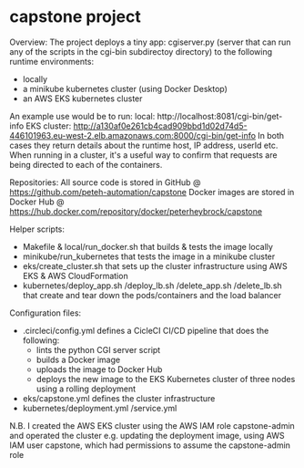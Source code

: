 # capstone project

Overview:
The project deploys a tiny app: cgiserver.py (server that can run any
  of the scripts in the cgi-bin subdirectoy directory) to the following
  runtime environments:
  - locally
  - a minikube kubernetes cluster (using Docker Desktop)
  - an AWS EKS kubernetes cluster

 An example use would be to run:
  local:
    http://localhost:8081/cgi-bin/get-info
  EKS cluster:
    http://a130af0e261cb4cad909bbd1d02d74d5-446101963.eu-west-2.elb.amazonaws.com:8000/cgi-bin/get-info
  In both cases they return details about the runtime host, IP address, userId etc.
  When running in a cluster, it's a useful way to confirm that requests are being directed to each of the 
  containers.

Repositories:
All source code is stored in GitHub @ https://github.com/peteh-automation/capstone
Docker images are stored in Docker Hub @ https://hub.docker.com/repository/docker/peterheybrock/capstone

Helper scripts:
- Makefile & local/run_docker.sh that builds & tests the image locally
- minikube/run_kubernetes that tests the image in a minikube cluster
- eks/create_cluster.sh that sets up the cluster infrastructure using
    AWS EKS & AWS CloudFormation
- kubernetes/deploy_app.sh
            /deploy_lb.sh
            /delete_app.sh
            /delete_lb.sh
    that create and tear down the pods/containers and the load balancer

Configuration files:
- .circleci/config.yml defines a CicleCI CI/CD pipeline that does
  the following:
  - lints the python CGI server script
  - builds a Docker image
  - uploads the image to Docker Hub
  - deploys the new image to the EKS Kubernetes cluster of three nodes
    using a rolling deployment
- eks/capstone.yml defines the cluster infrastructure
- kubernetes/deployment.yml
            /service.yml

N.B. I created the AWS EKS cluster using the AWS IAM role capstone-admin
and operated the cluster e.g. updating the deployment image, using 
AWS IAM user capstone, which had permissions to assume the capstone-admin
role
